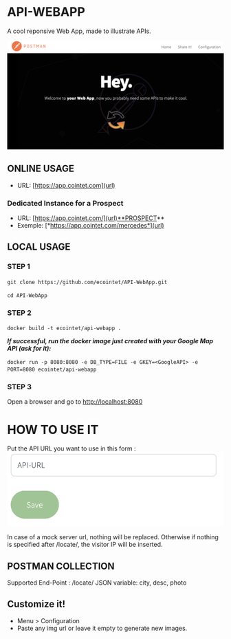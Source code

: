 # API-WEBAPP
A cool reponsive Web App, made to illustrate APIs.

![image](https://raw.githubusercontent.com/ecointet/API-WebApp/main/images/screen-app.png)

## ONLINE USAGE
- URL: [https://app.cointet.com](url)

### Dedicated Instance for a Prospect
- URL: [https://app.cointet.com/](url)**PROSPECT**
- Exemple: [*https://app.cointet.com/mercedes*](url)

## LOCAL USAGE
### STEP 1
`git clone https://github.com/ecointet/API-WebApp.git`

`cd API-WebApp`

### STEP 2
`docker build -t ecointet/api-webapp .`

***If successful, run the docker image just created with your Google Map API (ask for it):***

`docker run -p 8080:8080 -e DB_TYPE=FILE -e GKEY=<GoogleAPI> -e PORT=8080 ecointet/api-webapp`

### STEP 3
Open a browser and go to [http://localhost:8080](url)

# HOW TO USE IT

Put the API URL you want to use in this form :
![image](https://raw.githubusercontent.com/ecointet/API-WebApp/main/images/screen-formapi.png)

In case of a mock server url, nothing will be replaced.
Otherwise if nothing is specified after /locate/, the visitor IP will be inserted.

## POSTMAN COLLECTION
Supported End-Point : /locate/<IP>
JSON variable: city, desc, photo

## Customize it!
- Menu > Configuration
- Paste any img url or leave it empty to generate new images.
